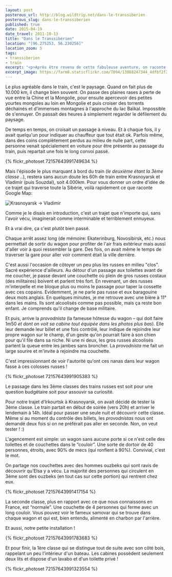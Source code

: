```yaml
---
layout: post
posterous_url: http://blog.wildtrip.net/dans-le-transsiberien
posterous_slug: dans-le-transsiberien
published: true
date: 2015-04-19
date_travel: 2011-10-13
title: "Dans le Transsibérien"
location: "[96.275253, 56.230256]"
location_zoom: 5
tags:
- transsiberien
- train
excerpt: "<p>Après être revenu de cette fabuleuse aventure, on raconte sans complexe que passer 60h d'affiler dans un train, ça passe plutôt vite. Même si les aprioris français pour les <i>longs</i> trajets en train sont plutôt “quoi, 6h pour aller à Bayonne, mais c'est ultra méga long !!”.</p><p>Enfin, c'est aussi l'occasion de vous montrer les différentes classes du Transsibérien: de la 1ère à la 3ème.</p>"
excerpt_image: https://farm8.staticflickr.com/7094/13868247344_4dfbf2f270_c.jpg
---
```


Le plus agréable dans le train, c'est le paysage. Quand on fait plus de 10.000 km, il change bien souvent. On passe des plaines rases à perte de vue entre la Chine et la Mongolie, pour ensuite apercevoir des petites yourtes mongoles au loin en Mongolie et puis croiser des torrents déchainés et d'immenses montagnes à l'approche du lac Baïkal. Impossible de s'ennuyer. On passait des heures à simplement regarder le défilement du paysage.

De temps en temps, on croisait un passage à niveau. Et à chaque fois, il y avait quelqu'un pour indiquer au chauffeur que tout était ok. Parfois même, dans des coins complètement perdus au milieu de nulle part, cette personne venait spécialement en voiture pour être présente au passage du train, puis repartait une fois le long convoi passé.

{% flickr_photoset 72157643991749634 %}

Mais l'épisode le plus marquant à bord du train (_le deuxième étant la 3ème classe .._), restera sans aucun doute les 60h de train entre Krasnoyarsk et Vladimir (puis Souzdal), soit 4.000km. Pour vous donner un ordre d'idée de ce trajet qui traverse toute la Sibérie, voilà rapidement ce que raconte Google Map:

![Krasnoyarsk → Vladimir](http://f.cl.ly/items/0g463r111N2b1c3e0x28/Image%202014-04-25%20at%2010.29.29%20PM.png)

Comme je le disais en introduction, c'est un trajet que n'importe qui, sans l'avoir vécu, imaginerait comme interminable et terriblement ennuyeux.

Et à vrai dire, ça c'est plutôt bien passé.

Chaque arrêt assez long (de mémoire: Ekaterinburg, Novosibirsk, etc.) nous permettait de sortir du wagon pour profiter de l'air frais extérieur mais aussi d'aller voir à quoi ressembler la gare. Des fois, on avait même le temps de traverser la gare pour aller voir comment était la ville derrière.

C'est aussi l'occasion de côtoyer un peu plus les russes en milieu "clos". Sacré expérience d'ailleurs. Au détour d'un passage aux toilettes avant de me coucher, je passe devant une couchette où plein de gros russes costaux (des militaires) boivent et parlent très fort. En revenant, un des russes m'interpelle et me bloque plus ou moins le passage pour taper la cossette avec ces copains. Evidemment, je ne parle pas russe et eux baragouine deux mots anglais. En quelques minutes, je me retrouve avec une bière à 11° dans les mains. Ils sont alcoolisés comme pas possible, mais ça reste bon enfant. Je comprends qu'il change de base militaire.

Et puis, arrive la _provodnista_ (la fameuse hôtesse du wagon – qui doit faire 1m50 _et dont on voit sa cabine tout équipée dans les photos plus bas_). Elle leur demande leur billet et une fois contrôlé, leur indique de rejoindre leur propre wagon sur le champ, d'un geste qu'on pourrait faire à son chien pour qu'il file dans sa niche. Ni une ni deux, les gros russes alcoolisés partent la queue entre les jambes sans broncher. La _provodnista_ me fait un large sourire et m'invite à rejoindre ma couchette.

C'est impressionnant de voir l'autorité qu'ont ces nanas dans leur wagon fasse à ces colosses russes !

{% flickr_photoset 72157643991905383 %}

Le passage dans les 3ème classes des trains russes est soit pour une question budgétaire soit pour assouvir sa curiosité.

Pour notre trajet d'Irkourtsk à Krasnoyarsk, on avait décidé de tester la 3ème classe. Le train partait en début de soirée (vers 20h) et arriver le lendemain à 14h. Idéal pour passer une seule nuit et découvrir cette classe. Même si au moment du contrôle des billets, les _provodnistas_ nous ont demandé deux fois si on ne préférait pas aller en seconde. Non, on veut tester ! :)

L'agencement est simple: un wagon sans aucune porte si ce n'est celle des toilettes et de couchettes dans le “couloir”. Une sorte de dortoir de 40 personnes, étroits, avec 90% de mecs (qui ronflent à 90%). Convivial, c'est le mot.

On partage nos couchettes avec des hommes ouzbeks qui sont ravis de découvrir qu'Elsa y a vécu. La majorité des personnes qui circulent en 3ème sont des ouzbeks (en tout cas sur cette portion) qui rentrent chez eux.

{% flickr_photoset 72157643991417154 %}

La seconde classe, plus en rapport avec ce que nous connaissons en France, est “normale”. Une couchette de 4 personnes qui ferme avec un long couloir. Vous pouvez voir le fameux samovar qui se trouve dans chaque wagon et qui est, bien entendu, alimenté en charbon par l'arrière.

Et aussi, notre petite installation !

{% flickr_photoset 72157643991783683 %}

Et pour finir, la 1ère classe qui se distingue tout de suite avec son côté bois, rappelant un peu l'intérieur d'un bateau. Les cabines possèdent seulement deux lits et dispose d'un lavabo et d'un toilette privé !

{% flickr_photoset 72157643991323554 %}

